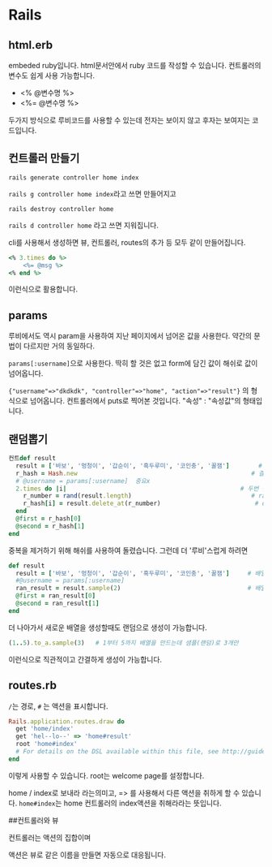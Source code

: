 # Rails

## html.erb

embeded ruby입니다. html문서안에서 ruby 코드를 작성할 수 있습니다. 컨트롤러의 변수도 쉽게 사용 가능합니다.

+ <% @변수명 %>
+ <%= @변수명 %>

두가지 방식으로 루비코드를 사용할 수 있는데 전자는 보이지 않고 후자는 보여지는 코드입니다.

## 컨트롤러 만들기

`rails generate controller home index`

`rails g controller home index`라고 쓰면 만들어지고 

`rails destroy controller home`

`rails d controller home` 라고 쓰면 지워집니다.

cli를 사용해서 생성하면 뷰, 컨트롤러, routes의 추가 등 모두 같이 만들어집니다.

```ruby
<% 3.times do %>
    <%= @msg %>
<% end %>
```

이런식으로 활용합니다.

## params

루비에서도 역시 param을 사용하여 지난 페이지에서 넘어온 값을 사용한다. 약간의 문법이 다르지만 거의 동일하다.

`params[:username]`으로 사용한다. 딱히 할 것은 없고 form에 담긴 값이 해쉬로 값이 넘어옵니다.

`{"username"=>"dkdkdk", "controller"=>"home", "action"=>"result"}` 의 형식으로 넘어옵니다. 컨트롤러에서 puts로 찍어본 것입니다. "속성" : "속성값"의 형태입니다.

## 랜덤뽑기

```ruby
컨트def result
  result = ['바보', '멍청이', '갑순이', '흑두루미', '코인충', '꿀잼']        # 배열
  r_hash = Hash.new												   # 결과를 담을 해쉬
  # @username = params[:username]  중요x
  2.times do |i|												# 두번 반복
    r_number = rand(result.length)								   # rand사용해서 개수만큼 돌림
    r_hash[i] = result.delete_at(r_number)							# delete_at이라는 메서드는 index값 반환하고 제거함
  end
  @first = r_hash[0]
  @second = r_hash[1]
end
```

중복을 제거하기 위해 해쉬를 사용하여 돌렸습니다. 그런데 더 '루비'스럽게 하려면

```ruby
def result
  result = ['바보', '멍청이', '갑순이', '흑두루미', '코인충', '꿀잼']     # 배열
  #@username = params[:username]
  ran_result = result.sample(2)									  # 배열.sample(2)를 사용하여 매우 간단하게 중복을 제거한 배열생성가능
  @first = ran_result[0]
  @second = ran_result[1]
end
```

더 나아가서 새로운 배열을 생성할때도 랜덤으로 생성이 가능합니다.

```ruby
(1..5).to_a.sample(3)   # 1부터 5까지 배열을 만드는데 샘플(랜덤)로 3개만
```

이런식으로 직관적이고 간결하게 생성이 가능합니다.

## routes.rb

`/`는 경로, `#` 는 액션을 표시합니다.

```ruby
Rails.application.routes.draw do
  get 'home/index'
  get 'hel--lo--' => 'home#result'
  root 'home#index'
  # For details on the DSL available within this file, see http://guides.rubyonrails.org/routing.html
end
```

이렇게 사용할 수 있습니다. root는 welcome page를 설정합니다.

home / index로 보내라 라는의미고, => 를 사용해서 다른 액션을 취하게 할 수 있습니다. `home#index`는 home 컨트롤러의 index액션을 취해라라는 뜻입니다.

##컨트롤러와 뷰

컨트롤러는 액션의 집합이며

액션은 뷰로 같은 이름을 만들면 자동으로 대응됩니다.